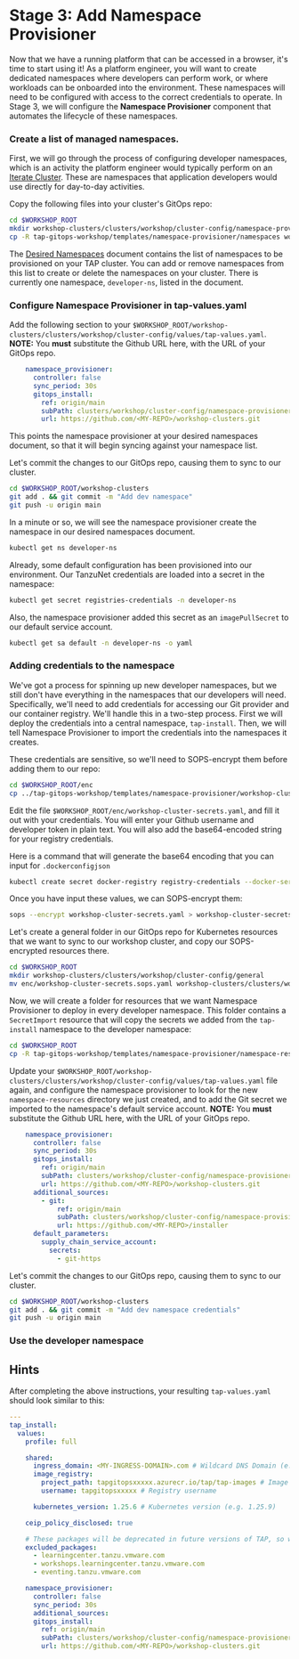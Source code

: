 # Stage 3: Add Namespace Provisioner

Now that we have a running platform that can be accessed in a browser, it's time to start using it! As a platform engineer, you will want to create dedicated namespaces where developers can perform work, or where workloads can be onboarded into the environment. These namespaces will need to be configured with access to the correct credentials to operate. In Stage 3, we will configure the **Namespace Provisioner** component that automates the lifecycle of these namespaces.

### Create a list of managed namespaces.

First, we will go through the process of configuring developer namespaces, which is an activity the platform engineer would typically perform on an [Iterate Cluster](https://docs.vmware.com/en/VMware-Tanzu-Application-Platform/1.5/tap-reference-architecture/GUID-reference-designs-tap-architecture-planning.html#iterate-cluster-requirements-10). These are namespaces that application developers would use directly for day-to-day activities.

Copy the following files into your cluster's GitOps repo:
   ```bash
   cd $WORKSHOP_ROOT
   mkdir workshop-clusters/clusters/workshop/cluster-config/namespace-provisioner
   cp -R tap-gitops-workshop/templates/namespace-provisioner/namespaces workshop-clusters/clusters/workshop/cluster-config/namespace-provisioner
   ```

The [Desired Namespaces](templates/namespace-provisioner/namespaces/desired-namespaces.yaml) document contains the list of namespaces to be provisioned on your TAP cluster. You can add or remove namespaces from this list to create or delete the namespaces on your cluster. There is currently one namespace, `developer-ns`, listed in the document.

### Configure Namespace Provisioner in tap-values.yaml

Add the following section to your `$WORKSHOP_ROOT/workshop-clusters/clusters/workshop/cluster-config/values/tap-values.yaml`. **NOTE:** You **must** substitute the Github URL here, with the URL of your GitOps repo.

   ```yaml
       namespace_provisioner:
         controller: false
         sync_period: 30s
         gitops_install:
           ref: origin/main
           subPath: clusters/workshop/cluster-config/namespace-provisioner/namespaces
           url: https://github.com/<MY-REPO>/workshop-clusters.git
   ```
This points the namespace provisioner at your desired namespaces document, so that it will begin syncing against your namespace list.

Let's commit the changes to our GitOps repo, causing them to sync to our cluster.
   ```bash
   cd $WORKSHOP_ROOT/workshop-clusters
   git add . && git commit -m "Add dev namespace"
   git push -u origin main
   ```

In a minute or so, we will see the namespace provisioner create the namespace in our desired namespaces document.
   ```bash
   kubectl get ns developer-ns
   ```

Already, some default configuration has been provisioned into our environment. Our TanzuNet credentials are loaded into a secret in the namespace:
   ```bash
   kubectl get secret registries-credentials -n developer-ns
   ```

Also, the namespace provisioner added this secret as an `imagePullSecret` to our default service account.
   ```bash
   kubectl get sa default -n developer-ns -o yaml
   ```

### Adding credentials to the namespace

We've got a process for spinning up new developer namespaces, but we still don't have everything in the namespaces that our developers will need. Specifically, we'll need to add credentials for accessing our Git provider and our container registry. We'll handle this in a two-step process. First we will deploy the credentials into a central namespace, `tap-install`. Then, we will tell Namespace Provisioner to import the credentials into the namespaces it creates.

These credentials are sensitive, so we'll need to SOPS-encrypt them before adding them to our repo:

```bash
cd $WORKSHOP_ROOT/enc
cp ../tap-gitops-workshop/templates/namespace-provisioner/workshop-cluster-secrets.yaml .
```

Edit the file `$WORKSHOP_ROOT/enc/workshop-cluster-secrets.yaml`, and fill it out with your credentials. You will enter your Github username and developer token in plain text. You will also add the base64-encoded string for your registry credentials.

Here is a command that will generate the base64 encoding that you can input for `.dockerconfigjson`
```bash
kubectl create secret docker-registry registry-credentials --docker-server=**[My Registry Server]** --docker-username=**[Registry Username]** --docker-password=**[Registry Password]** --dry-run=client -o jsonpath='{.data.\.dockerconfigjson}'
```

Once you have input these values, we can SOPS-encrypt them:
```bash
sops --encrypt workshop-cluster-secrets.yaml > workshop-cluster-secrets.sops.yaml
```

Let's create a general folder in our GitOps repo for Kubernetes resources that we want to sync to our workshop cluster, and copy our SOPS-encrypted resources there.
```bash
cd $WORKSHOP_ROOT
mkdir workshop-clusters/clusters/workshop/cluster-config/general
mv enc/workshop-cluster-secrets.sops.yaml workshop-clusters/clusters/workshop/cluster-config/general
```

Now, we will create a folder for resources that we want Namespace Provisioner to deploy in every developer namespace. This folder contains a `SecretImport` resource that will copy the secrets we added from the `tap-install` namespace to the developer namespace:
```bash
cd $WORKSHOP_ROOT
cp -R tap-gitops-workshop/templates/namespace-provisioner/namespace-resources workshop-clusters/clusters/workshop/cluster-config/namespace-provisioner
```

Update your `$WORKSHOP_ROOT/workshop-clusters/clusters/workshop/cluster-config/values/tap-values.yaml` file again, and configure the namespace provisioner to look for the new `namespace-resources` directory we just created, and to add the Git secret we imported to the namespace's default service account. **NOTE:** You **must** substitute the Github URL here, with the URL of your GitOps repo.

   ```yaml
       namespace_provisioner:
         controller: false
         sync_period: 30s
         gitops_install:
           ref: origin/main
           subPath: clusters/workshop/cluster-config/namespace-provisioner/namespaces
           url: https://github.com/<MY-REPO>/workshop-clusters.git
         additional_sources:
           - git:
               ref: origin/main
               subPath: clusters/workshop/cluster-config/namespace-provisioner/namespace-resources
               url: https://github.com/<MY-REPO>/installer
         default_parameters:
           supply_chain_service_account:
             secrets:
               - git-https
   ```

Let's commit the changes to our GitOps repo, causing them to sync to our cluster.
   ```bash
   cd $WORKSHOP_ROOT/workshop-clusters
   git add . && git commit -m "Add dev namespace credentials"
   git push -u origin main
   ```

### Use the developer namespace

## Hints

After completing the above instructions, your resulting `tap-values.yaml` should look similar to this:

```yaml
---
tap_install:
  values:
    profile: full

    shared:
      ingress_domain: <MY-INGRESS-DOMAIN>.com # Wildcard DNS Domain (e.g. tap.myexample.com)
      image_registry:
        project_path: tapgitopsxxxxx.azurecr.io/tap/tap-images # Image registry project path (e.g. harbor.myexample.com/tap/tap-images)
        username: tapgitopsxxxxx # Registry username

      kubernetes_version: 1.25.6 # Kubernetes version (e.g. 1.25.9)

    ceip_policy_disclosed: true

    # These packages will be deprecated in future versions of TAP, so we will exclude them to free up space on the cluster
    excluded_packages:
      - learningcenter.tanzu.vmware.com
      - workshops.learningcenter.tanzu.vmware.com
      - eventing.tanzu.vmware.com

    namespace_provisioner:
      controller: false
      sync_period: 30s
      additional_sources:
      gitops_install:
        ref: origin/main
        subPath: clusters/workshop/cluster-config/namespace-provisioner
        url: https://github.com/<MY-REPO>/workshop-clusters.git
```
